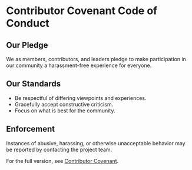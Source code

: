# Contributor Covenant Code of Conduct

## Our Pledge
We as members, contributors, and leaders pledge to make participation in our community a harassment-free experience for everyone.

## Our Standards
- Be respectful of differing viewpoints and experiences.
- Gracefully accept constructive criticism.
- Focus on what is best for the community.

## Enforcement
Instances of abusive, harassing, or otherwise unacceptable behavior may be reported by contacting the project team.

For the full version, see [Contributor Covenant](https://www.contributor-covenant.org/version/2/1/code_of_conduct/).